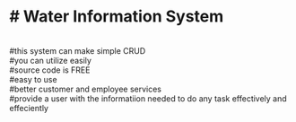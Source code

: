 <h1># Water Information System </h1><br>
#this system can make simple CRUD<br>
#you can utilize easily<br>
#source code is FREE<br>
#easy to use<br>
#better customer and employee services<br>
#provide a user with the informatiion needed to do any task effectively and effeciently
